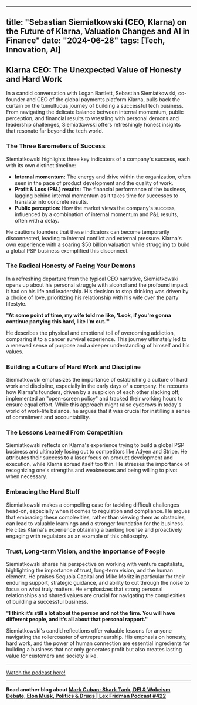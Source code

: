 
---
title: "Sebastian Siemiatkowski (CEO, Klarna) on the Future of Klarna, Valuation Changes and AI in Finance"
date: "2024-06-28"
tags: [Tech, Innovation, AI]
---

## Klarna CEO: The Unexpected Value of Honesty and Hard Work

In a candid conversation with Logan Bartlett, Sebastian Siemiatkowski, co-founder and CEO of the global payments platform Klarna, pulls back the curtain on the tumultuous journey of building a successful tech business. From navigating the delicate balance between internal momentum, public perception, and financial results to wrestling with personal demons and leadership challenges, Siemiatkowski offers refreshingly honest insights that resonate far beyond the tech world.

### The Three Barometers of Success

Siemiatkowski highlights three key indicators of a company's success, each with its own distinct timeline:

* **Internal momentum:** The energy and drive within the organization, often seen in the pace of product development and the quality of work. 
* **Profit & Loss (P&L) results:** The financial performance of the business, lagging behind internal momentum as it takes time for successes to translate into concrete results.
* **Public perception:** How the market views the company's success, influenced by a combination of internal momentum and P&L results, often with a delay.

He cautions founders that these indicators can become temporarily disconnected, leading to internal conflict and external pressure. Klarna's own experience with a soaring $50 billion valuation while struggling to build a global PSP business exemplified this disconnect.

### The Radical Honesty of Facing Your Demons

In a refreshing departure from the typical CEO narrative, Siemiatkowski opens up about his personal struggle with alcohol and the profound impact it had on his life and leadership.  His decision to stop drinking was driven by a choice of love, prioritizing his relationship with his wife over the party lifestyle. 

**"At some point of time, my wife told me like, 'Look, if you're gonna continue partying this hard, like I'm out.'"**

He describes the physical and emotional toll of overcoming addiction, comparing it to a cancer survival experience. This journey ultimately led to a renewed sense of purpose and a deeper understanding of himself and his values.

### Building a Culture of Hard Work and Discipline

Siemiatkowski emphasizes the importance of establishing a culture of hard work and discipline, especially in the early days of a company. He recounts how Klarna's founders, driven by a suspicion of each other slacking off, implemented an "open-screen policy" and tracked their working hours to ensure equal effort. While this approach might raise eyebrows in today's world of work-life balance, he argues that it was crucial for instilling a sense of commitment and accountability.

### The Lessons Learned From Competition

Siemiatkowski reflects on Klarna's experience trying to build a global PSP business and ultimately losing out to competitors like Adyen and Stripe. He attributes their success to a laser focus on product development and execution, while Klarna spread itself too thin. He stresses the importance of recognizing one's strengths and weaknesses and being willing to pivot when necessary.

### Embracing the Hard Stuff

Siemiatkowski makes a compelling case for tackling difficult challenges head-on, especially when it comes to regulation and compliance. He argues that embracing these complexities, rather than viewing them as obstacles, can lead to valuable learnings and a stronger foundation for the business. He cites Klarna's experience obtaining a banking license and proactively engaging with regulators as an example of this philosophy.

### Trust, Long-term Vision, and the Importance of People

Siemiatkowski shares his perspective on working with venture capitalists, highlighting the importance of trust, long-term vision, and the human element. He praises Sequoia Capital and Mike Moritz in particular for their enduring support, strategic guidance, and ability to cut through the noise to focus on what truly matters. He emphasizes that strong personal relationships and shared values are crucial for navigating the complexities of building a successful business.

**"I think it’s still a lot about the person and not the firm. You will have different people, and it’s all about that personal rapport."**

Siemiatkowski's candid reflections offer valuable lessons for anyone navigating the rollercoaster of entrepreneurship. His emphasis on honesty, hard work, and the power of human connection are essential ingredients for building a business that not only generates profit but also creates lasting value for customers and society alike.

---
        
<a href="https://youtube.com/watch?v=V81MT9B5irU" target="_blank">Watch the podcast here!</a>

---

**Read another blog about [Mark Cuban: Shark Tank, DEI & Wokeism Debate, Elon Musk, Politics & Drugs | Lex Fridman Podcast #422](./20240329-markcuban-lexfridman.md)**

